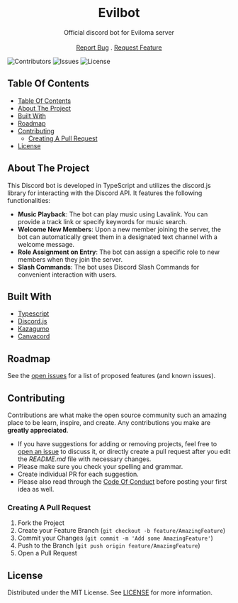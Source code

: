 <br/>
<p align="center">
  <h1 align="center">Evilbot</h1>

  <p align="center">
    Official discord bot for Eviloma server
    <br/>
    <br/>
    <a href="https://github.com/Eviloma/evilbot/issues">Report Bug</a>
    .
    <a href="https://github.com/Eviloma/evilbot/issues">Request Feature</a>
  </p>
</p>

![Contributors](https://img.shields.io/github/contributors/Eviloma/evilbot?color=dark-green) ![Issues](https://img.shields.io/github/issues/Eviloma/evilbot) ![License](https://img.shields.io/github/license/Eviloma/evilbot) 

## Table Of Contents

- [Table Of Contents](#table-of-contents)
- [About The Project](#about-the-project)
- [Built With](#built-with)
- [Roadmap](#roadmap)
- [Contributing](#contributing)
  - [Creating A Pull Request](#creating-a-pull-request)
- [License](#license)

## About The Project

This Discord bot is developed in TypeScript and utilizes the discord.js library for interacting with the Discord API. 
It features the following functionalities:

- **Music Playback**: The bot can play music using Lavalink. You can provide a track link or specify keywords for music search.
- **Welcome New Members**: Upon a new member joining the server, the bot can automatically greet them in a designated text channel with a welcome message.
- **Role Assignment on Entry**: The bot can assign a specific role to new members when they join the server.
- **Slash Commands**: The bot uses Discord Slash Commands for convenient interaction with users.

## Built With



* [Typescript](https://www.typescriptlang.org/)
* [Discord.js](https://discord.js.org/)
* [Kazagumo](https://github.com/Takiyo0/Kazagumo)
* [Canvacord](https://canvacord.js.org/)

## Roadmap

See the [open issues](https://github.com/Eviloma/evilbot/issues) for a list of proposed features (and known issues).

## Contributing

Contributions are what make the open source community such an amazing place to be learn, inspire, and create. Any contributions you make are **greatly appreciated**.
* If you have suggestions for adding or removing projects, feel free to [open an issue](https://github.com/Eviloma/evilbot/issues/new) to discuss it, or directly create a pull request after you edit the *README.md* file with necessary changes.
* Please make sure you check your spelling and grammar.
* Create individual PR for each suggestion.
* Please also read through the [Code Of Conduct](https://github.com/Eviloma/evilbot/blob/main/CODE_OF_CONDUCT.md) before posting your first idea as well.

### Creating A Pull Request

1. Fork the Project
2. Create your Feature Branch (`git checkout -b feature/AmazingFeature`)
3. Commit your Changes (`git commit -m 'Add some AmazingFeature'`)
4. Push to the Branch (`git push origin feature/AmazingFeature`)
5. Open a Pull Request

## License

Distributed under the MIT License. See [LICENSE](https://github.com/Eviloma/evilbot/blob/main/LICENSE.md) for more information.
